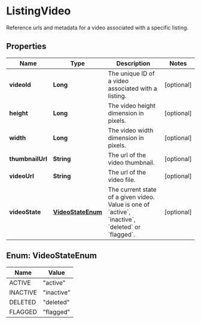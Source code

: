 

# ListingVideo

Reference urls and metadata for a video associated with a specific listing.

## Properties

Name | Type | Description | Notes
------------ | ------------- | ------------- | -------------
**videoId** | **Long** | The unique ID of a video associated with a listing. |  [optional]
**height** | **Long** | The video height dimension in pixels. |  [optional]
**width** | **Long** | The video width dimension in pixels. |  [optional]
**thumbnailUrl** | **String** | The url of the video thumbnail. |  [optional]
**videoUrl** | **String** | The url of the video file. |  [optional]
**videoState** | [**VideoStateEnum**](#VideoStateEnum) | The current state of a given video. Value is one of &#x60;active&#x60;, &#x60;inactive&#x60;, &#x60;deleted&#x60; or &#x60;flagged&#x60;. |  [optional]



## Enum: VideoStateEnum

Name | Value
---- | -----
ACTIVE | &quot;active&quot;
INACTIVE | &quot;inactive&quot;
DELETED | &quot;deleted&quot;
FLAGGED | &quot;flagged&quot;



